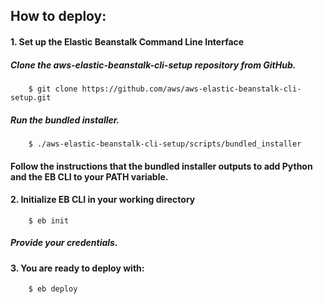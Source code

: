 ## How to deploy:

#### 1. Set up the Elastic Beanstalk Command Line Interface
#####   Clone the aws-elastic-beanstalk-cli-setup repository from GitHub.
        $ git clone https://github.com/aws/aws-elastic-beanstalk-cli-setup.git
#####   Run the bundled installer.
        $ ./aws-elastic-beanstalk-cli-setup/scripts/bundled_installer
####   Follow the instructions that the bundled installer outputs to add Python and the EB CLI to your PATH variable.
####
#### 2. Initialize EB CLI in your working directory
        $ eb init
#####   Provide your credentials.
#### 
#### 3. You are ready to deploy with:
        $ eb deploy
